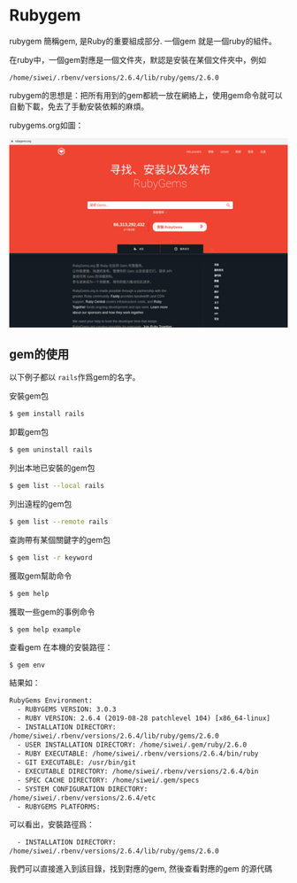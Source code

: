 # Rubygem

rubygem 簡稱gem, 是Ruby的重要組成部分. 一個gem 就是一個ruby的組件。

在ruby中，一個gem對應是一個文件夾，默認是安裝在某個文件夾中，例如

```
/home/siwei/.rbenv/versions/2.6.4/lib/ruby/gems/2.6.0
```

rubygem的思想是：把所有用到的gem都統一放在網絡上，使用gem命令就可以自動下載，免去了手動安裝依賴的麻煩。

rubygems.org如圖：

![rubygems.org](images/rubygems.org.jpeg)

## gem的使用

以下例子都以 `rails`作爲gem的名字。

安裝gem包

```bash
$ gem install rails
```

卸載gem包

```bash
$ gem uninstall rails
```

列出本地已安裝的gem包
```bash
$ gem list --local rails
```

列出遠程的gem包

```bash
$ gem list --remote rails
```

查詢帶有某個關鍵字的gem包

```bash
$ gem list -r keyword
```

獲取gem幫助命令

```bash
$ gem help
```

獲取一些gem的事例命令

```bash
$ gem help example
```

查看gem 在本機的安裝路徑：

```
$ gem env

```

結果如：

```
RubyGems Environment:
  - RUBYGEMS VERSION: 3.0.3
  - RUBY VERSION: 2.6.4 (2019-08-28 patchlevel 104) [x86_64-linux]
  - INSTALLATION DIRECTORY: /home/siwei/.rbenv/versions/2.6.4/lib/ruby/gems/2.6.0
  - USER INSTALLATION DIRECTORY: /home/siwei/.gem/ruby/2.6.0
  - RUBY EXECUTABLE: /home/siwei/.rbenv/versions/2.6.4/bin/ruby
  - GIT EXECUTABLE: /usr/bin/git
  - EXECUTABLE DIRECTORY: /home/siwei/.rbenv/versions/2.6.4/bin
  - SPEC CACHE DIRECTORY: /home/siwei/.gem/specs
  - SYSTEM CONFIGURATION DIRECTORY: /home/siwei/.rbenv/versions/2.6.4/etc
  - RUBYGEMS PLATFORMS:

```

可以看出，安裝路徑爲：

```
  - INSTALLATION DIRECTORY: /home/siwei/.rbenv/versions/2.6.4/lib/ruby/gems/2.6.0
```

我們可以直接進入到該目錄，找到對應的gem, 然後查看對應的gem 的源代碼
